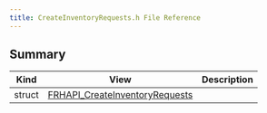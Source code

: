 ```yaml
---
title: CreateInventoryRequests.h File Reference
---
```


## Summary
| Kind | View | Description |
|------|------|-------------|
|struct|[FRHAPI_CreateInventoryRequests](/unreal-plugins/all/structfrhapi__createinventoryrequests/#structFRHAPI__CreateInventoryRequests)||

